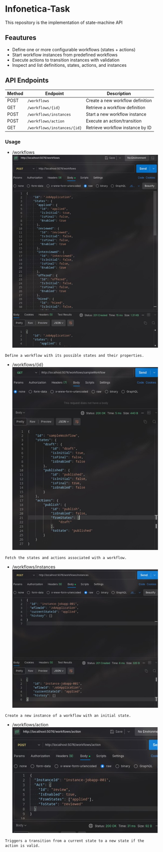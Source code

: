 # Infonetica-Task
This repository is the implementation of state-machine API


## Feautures

- Define one or more configurable workflows (states + actions)
- Start workflow instances from predefined workflows
- Execute actions to transition instances with validation
- Inspect and list definitions, states, actions, and instances 

## API Endpoints
| Method | Endpoint                                 | Description                       |
|--------|------------------------------------------|-----------------------------------|
| POST   | `/workflows`                             | Create a new workflow definition  |
| GET    | `/workflows/{id}`                        | Retrieve a workflow definition    |
| POST   | `/workflows/instances`                   | Start a new workflow instance     |
| POST   | `/workflows/action`                      | Execute an action/transition      |
| GET    | `/workflows/instances/{id}`              | Retrieve  workflow instance by ID |

### Usage

- /workflows
![/workflows](images/4.png)

```
Define a workflow with its possible states and their properties.
```

- /workflows/{id}
![/workflows/{id}](images/3.png)

```
Fetch the states and actions associated with a workflow.
```

- /workflows/instances
![/workflows/instances](images/1.png)
```
Create a new instance of a workflow with an initial state.
```
- /workflows/action
![/workflows/action](images/2.png)

```
Triggers a transition from a current state to a new state if the action is valid.
```
